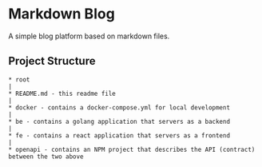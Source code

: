 # Markdown Blog
A simple blog platform based on markdown files.

## Project Structure
```text
* root
|
* README.md - this readme file
|
* docker - contains a docker-compose.yml for local development
|
* be - contains a golang application that servers as a backend
|
* fe - contains a react application that servers as a frontend
|
* openapi - contains an NPM project that describes the API (contract) between the two above
```

